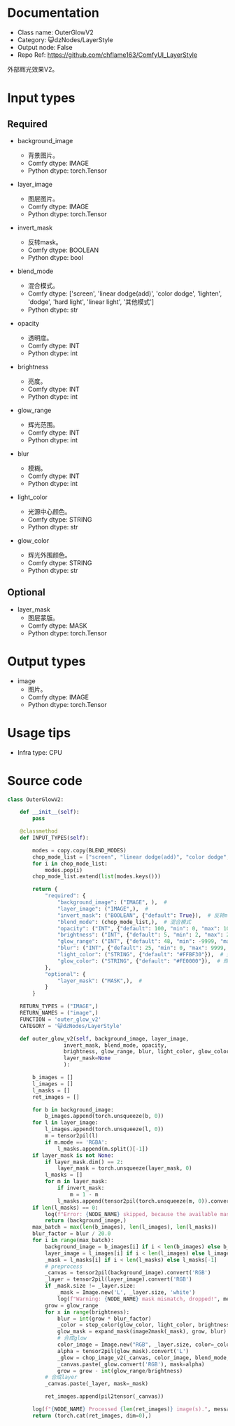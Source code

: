 # Documentation
- Class name: OuterGlowV2
- Category: 😺dzNodes/LayerStyle
- Output node: False
- Repo Ref: https://github.com/chflame163/ComfyUI_LayerStyle

外部辉光效果V2。

# Input types

## Required

- background_image
    - 背景图片。
    - Comfy dtype: IMAGE
    - Python dtype: torch.Tensor

- layer_image
    - 图层图片。
    - Comfy dtype: IMAGE
    - Python dtype: torch.Tensor

- invert_mask
    - 反转mask。
    - Comfy dtype: BOOLEAN
    - Python dtype: bool

- blend_mode
    - 混合模式。
    - Comfy dtype: ['screen', 'linear dodge(add)', 'color dodge', 'lighten', 'dodge', 'hard light', 'linear light', '其他模式']
    - Python dtype: str

- opacity
    - 透明度。
    - Comfy dtype: INT
    - Python dtype: int

- brightness
    - 亮度。
    - Comfy dtype: INT
    - Python dtype: int

- glow_range
    - 辉光范围。
    - Comfy dtype: INT
    - Python dtype: int

- blur
    - 模糊。
    - Comfy dtype: INT
    - Python dtype: int

- light_color
    - 光源中心颜色。
    - Comfy dtype: STRING
    - Python dtype: str

- glow_color
    - 辉光外围颜色。
    - Comfy dtype: STRING
    - Python dtype: str

## Optional

- layer_mask
    - 图层蒙版。
    - Comfy dtype: MASK
    - Python dtype: torch.Tensor

# Output types

- image
    - 图片。
    - Comfy dtype: IMAGE
    - Python dtype: torch.Tensor

# Usage tips
- Infra type: CPU

# Source code
```python
class OuterGlowV2:

    def __init__(self):
        pass

    @classmethod
    def INPUT_TYPES(self):

        modes = copy.copy(BLEND_MODES)
        chop_mode_list = ["screen", "linear dodge(add)", "color dodge", "lighten", "dodge", "hard light", "linear light"]
        for i in chop_mode_list:
            modes.pop(i)
        chop_mode_list.extend(list(modes.keys()))

        return {
            "required": {
                "background_image": ("IMAGE", ),  #
                "layer_image": ("IMAGE",),  #
                "invert_mask": ("BOOLEAN", {"default": True}),  # 反转mask
                "blend_mode": (chop_mode_list,),  # 混合模式
                "opacity": ("INT", {"default": 100, "min": 0, "max": 100, "step": 1}),  # 透明度
                "brightness": ("INT", {"default": 5, "min": 2, "max": 20, "step": 1}),  # 迭代
                "glow_range": ("INT", {"default": 48, "min": -9999, "max": 9999, "step": 1}),  # 扩张
                "blur": ("INT", {"default": 25, "min": 0, "max": 9999, "step": 1}),  # 扩张
                "light_color": ("STRING", {"default": "#FFBF30"}),  # 光源中心颜色
                "glow_color": ("STRING", {"default": "#FE0000"}),  # 辉光外围颜色
            },
            "optional": {
                "layer_mask": ("MASK",),  #
            }
        }

    RETURN_TYPES = ("IMAGE",)
    RETURN_NAMES = ("image",)
    FUNCTION = 'outer_glow_v2'
    CATEGORY = '😺dzNodes/LayerStyle'

    def outer_glow_v2(self, background_image, layer_image,
                  invert_mask, blend_mode, opacity,
                  brightness, glow_range, blur, light_color, glow_color,
                  layer_mask=None
                  ):

        b_images = []
        l_images = []
        l_masks = []
        ret_images = []

        for b in background_image:
            b_images.append(torch.unsqueeze(b, 0))
        for l in layer_image:
            l_images.append(torch.unsqueeze(l, 0))
            m = tensor2pil(l)
            if m.mode == 'RGBA':
                l_masks.append(m.split()[-1])
        if layer_mask is not None:
            if layer_mask.dim() == 2:
                layer_mask = torch.unsqueeze(layer_mask, 0)
            l_masks = []
            for m in layer_mask:
                if invert_mask:
                    m = 1 - m
                l_masks.append(tensor2pil(torch.unsqueeze(m, 0)).convert('L'))
        if len(l_masks) == 0:
            log(f"Error: {NODE_NAME} skipped, because the available mask is not found.", message_type='error')
            return (background_image,)
        max_batch = max(len(b_images), len(l_images), len(l_masks))
        blur_factor = blur / 20.0
        for i in range(max_batch):
            background_image = b_images[i] if i < len(b_images) else b_images[-1]
            layer_image = l_images[i] if i < len(l_images) else l_images[-1]
            _mask = l_masks[i] if i < len(l_masks) else l_masks[-1]
            # preprocess
            _canvas = tensor2pil(background_image).convert('RGB')
            _layer = tensor2pil(layer_image).convert('RGB')
            if _mask.size != _layer.size:
                _mask = Image.new('L', _layer.size, 'white')
                log(f"Warning: {NODE_NAME} mask mismatch, dropped!", message_type='warning')
            grow = glow_range
            for x in range(brightness):
                blur = int(grow * blur_factor)
                _color = step_color(glow_color, light_color, brightness, x)
                glow_mask = expand_mask(image2mask(_mask), grow, blur)  #扩张，模糊
                # 合成glow
                color_image = Image.new("RGB", _layer.size, color=_color)
                alpha = tensor2pil(glow_mask).convert('L')
                _glow = chop_image_v2(_canvas, color_image, blend_mode, int(step_value(1, opacity, brightness, x)))
                _canvas.paste(_glow.convert('RGB'), mask=alpha)
                grow = grow - int(glow_range/brightness)
            # 合成layer
            _canvas.paste(_layer, mask=_mask)

            ret_images.append(pil2tensor(_canvas))

        log(f"{NODE_NAME} Processed {len(ret_images)} image(s).", message_type='finish')
        return (torch.cat(ret_images, dim=0),)
```